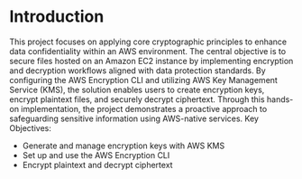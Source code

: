 # Introduction
This project focuses on applying core cryptographic principles to enhance data confidentiality within an AWS environment. The central objective is to secure files hosted on an Amazon EC2 instance by implementing encryption and decryption workflows aligned with data protection standards. By configuring the AWS Encryption CLI and utilizing AWS Key Management Service (KMS), the solution enables users to create encryption keys, encrypt plaintext files, and securely decrypt ciphertext. Through this hands-on implementation, the project demonstrates a proactive approach to safeguarding sensitive information using AWS-native services.
Key Objectives:
- Generate and manage encryption keys with AWS KMS
- Set up and use the AWS Encryption CLI
- Encrypt plaintext and decrypt ciphertext
